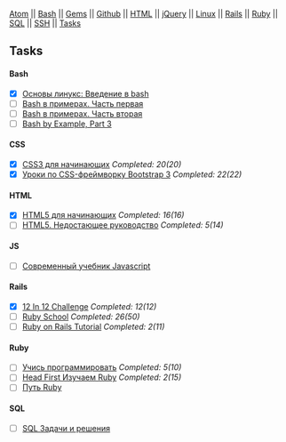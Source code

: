 [Atom](/atom.md) || [Bash](bash.md) || [Gems](/gems.md) || [Github](/github.md) || [HTML](html.md) || [jQuery](/jquery.md) || [Linux](/linux.md) || [Rails](rails.md) || [Ruby](ruby.md) || [SQL](sql.md) || [SSH](ssh.md) || [Tasks](tasks.md)

## Tasks

#### Bash

- [x] [Основы линукс: Введение в bash](http://linuxgeeks.ru/bash-intro.htm)
- [ ] [Bash в примерах. Часть первая](http://linuxgeeks.ru/bash-1.htm)
- [ ] [Bash в примерах. Часть вторая](http://linuxgeeks.ru/bash-2.htm)
- [ ] [Bash by Example, Part 3](http://www.funtoo.org/Bash_by_Example,_Part_3)

#### CSS

- [x] [CSS3 для начинающих](http://www.magisters.org/education/course/css3-for-beginners) _Completed: 20(20)_
- [x] [Уроки по CSS-фреймворку Bootstrap 3](http://www.magisters.org/education/course/bootstrap-3-tutorials) _Completed: 22(22)_

#### HTML

- [x] [HTML5 для начинающих](http://www.magisters.org/education/course/html5-for-beginners) _Completed: 16(16)_
- [ ] [HTML5. Недостающее руководство](https://www.google.ru/webhp?sourceid=chrome-instant&ion=1&espv=2&ie=UTF-8#q=html5+%D0%BD%D0%B5%D0%B4%D0%BE%D1%81%D1%82%D0%B0%D1%8E%D1%89%D0%B5%D0%B5+%D1%80%D1%83%D0%BA%D0%BE%D0%B2%D0%BE%D0%B4%D1%81%D1%82%D0%B2%D0%BE&*) _Completed: 5(14)_

#### JS

- [ ] [Современный учебник Javascript](http://learn.javascript.ru/)

#### Rails

- [x] [12 In 12 Challenge](https://mackenziechild.me/12-in-12/) _Completed: 12(12)_
- [ ] [Ruby School](http://rubyschool.us/) _Completed: 26(50)_
- [ ] [Ruby on Rails Tutorial](http://railstutorial.ru/chapters/4_0/beginning) _Completed: 2(11)_

#### Ruby

- [ ] [Учись программировать](http://www.shokhirev.com/mikhail/ruby/ltp/) _Completed: 5(10)_
- [ ] [Head First Изучаем Ruby](https://www.google.ru/webhp?sourceid=chrome-instant&ion=1&espv=2&ie=UTF-8#newwindow=1&q=head+first.+%D0%B8%D0%B7%D1%83%D1%87%D0%B0%D0%B5%D0%BC+ruby&*) _Completed: 2(15)_
- [ ] [Путь Ruby](https://www.google.ru/webhp?sourceid=chrome-instant&ion=1&espv=2&ie=UTF-8#newwindow=1&q=%D0%BF%D1%83%D1%82%D1%8C+%D1%80%D1%83%D0%B1%D0%B8&*)

#### SQL

- [ ] [SQL Задачи и решения](http://sql-tutorial.ru/)

